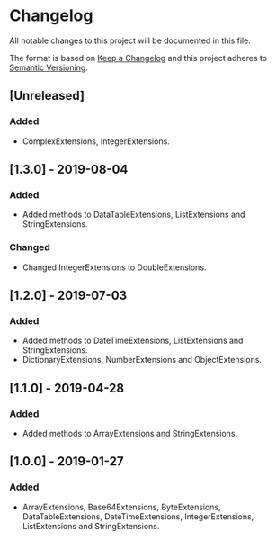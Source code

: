 # Changelog
All notable changes to this project will be documented in this file.

The format is based on [Keep a Changelog](http://keepachangelog.com/en/1.0.0/)
and this project adheres to [Semantic Versioning](http://semver.org/spec/v2.0.0.html).

## [Unreleased]
### Added
- ComplexExtensions, IntegerExtensions.

## [1.3.0] - 2019-08-04
### Added
- Added methods to DataTableExtensions, ListExtensions and StringExtensions.

### Changed
- Changed IntegerExtensions to DoubleExtensions.

## [1.2.0] - 2019-07-03
### Added
- Added methods to DateTimeExtensions, ListExtensions and StringExtensions.
- DictionaryExtensions, NumberExtensions and ObjectExtensions.

## [1.1.0] - 2019-04-28
### Added
- Added methods to ArrayExtensions and StringExtensions.

## [1.0.0] - 2019-01-27
### Added
- ArrayExtensions, Base64Extensions, ByteExtensions, DataTableExtensions, DateTimeExtensions, IntegerExtensions, ListExtensions and StringExtensions.
